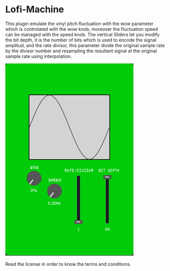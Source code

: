 # Lofi-Machine

This plugin emulate the vinyl pitch fluctuation with the wow parameter which is controlated with the wow knob, moreover the fluctuation speed can be managed with the speed knob.
The vertical Sliders let you modify the bit depth, it is the number of bits which is used to encode the signal amplitud, and the rate divisor, this parameter divide the original sample rate by the divisor number and resampling the resultant signal at the original sample rate using interpolation.

![](interfaz.PNG)

Read the license in order to know the terms and conditions.
